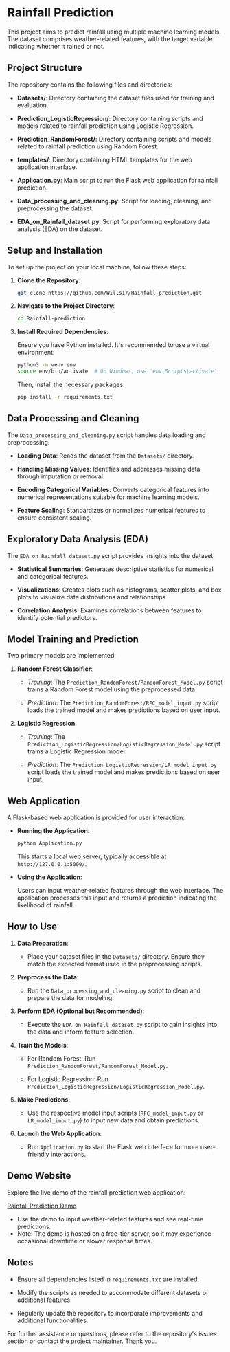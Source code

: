 # Rainfall Prediction

This project aims to predict rainfall using multiple machine learning models. The dataset comprises weather-related features, with the target variable indicating whether it rained or not.

## Project Structure

The repository contains the following files and directories:

- **Datasets/**: Directory containing the dataset files used for training and evaluation.

- **Prediction_LogisticRegression/**: Directory containing scripts and models related to rainfall prediction using Logistic Regression.

- **Prediction_RandomForest/**: Directory containing scripts and models related to rainfall prediction using Random Forest.

- **templates/**: Directory containing HTML templates for the web application interface.

- **Application.py**: Main script to run the Flask web application for rainfall prediction.

- **Data_processing_and_cleaning.py**: Script for loading, cleaning, and preprocessing the dataset.

- **EDA_on_Rainfall_dataset.py**: Script for performing exploratory data analysis (EDA) on the dataset.


## Setup and Installation

To set up the project on your local machine, follow these steps:

1. **Clone the Repository**:

   ```bash
   git clone https://github.com/Wills17/Rainfall-prediction.git
   ```


2. **Navigate to the Project Directory**:

   ```bash
   cd Rainfall-prediction
   ```


3. **Install Required Dependencies**:

   Ensure you have Python installed. It's recommended to use a virtual environment:

   ```bash
   python3 -m venv env
   source env/bin/activate  # On Windows, use 'env\Scripts\activate'
   ```

   Then, install the necessary packages:

   ```bash
   pip install -r requirements.txt
   ```


## Data Processing and Cleaning

The `Data_processing_and_cleaning.py` script handles data loading and preprocessing:

- **Loading Data**: Reads the dataset from the `Datasets/` directory.

- **Handling Missing Values**: Identifies and addresses missing data through imputation or removal.

- **Encoding Categorical Variables**: Converts categorical features into numerical representations suitable for machine learning models.

- **Feature Scaling**: Standardizes or normalizes numerical features to ensure consistent scaling.

## Exploratory Data Analysis (EDA)

The `EDA_on_Rainfall_dataset.py` script provides insights into the dataset:

- **Statistical Summaries**: Generates descriptive statistics for numerical and categorical features.

- **Visualizations**: Creates plots such as histograms, scatter plots, and box plots to visualize data distributions and relationships.

- **Correlation Analysis**: Examines correlations between features to identify potential predictors.

## Model Training and Prediction

Two primary models are implemented:

1. **Random Forest Classifier**:

   - *Training*: The `Prediction_RandomForest/RandomForest_Model.py` script trains a Random Forest model using the preprocessed data.

   - *Prediction*: The `Prediction_RandomForest/RFC_model_input.py` script loads the trained model and makes predictions based on user input.

2. **Logistic Regression**:

   - *Training*: The `Prediction_LogisticRegression/LogisticRegression_Model.py` script trains a Logistic Regression model.

   - *Prediction*: The `Prediction_LogisticRegression/LR_model_input.py` script loads the trained model and makes predictions based on user input.

## Web Application

A Flask-based web application is provided for user interaction:

- **Running the Application**:

   ```bash
   python Application.py
   ```

   This starts a local web server, typically accessible at `http://127.0.0.1:5000/`.

- **Using the Application**:

   Users can input weather-related features through the web interface. The application processes this input and returns a prediction indicating the likelihood of rainfall.

## How to Use

1. **Data Preparation**:

   - Place your dataset files in the `Datasets/` directory. Ensure they match the expected format used in the preprocessing scripts.

2. **Preprocess the Data**:

   - Run the `Data_processing_and_cleaning.py` script to clean and prepare the data for modeling.

3. **Perform EDA (Optional but Recommended)**:

   - Execute the `EDA_on_Rainfall_dataset.py` script to gain insights into the data and inform feature selection.

4. **Train the Models**:

   - For Random Forest: Run `Prediction_RandomForest/RandomForest_Model.py`.

   - For Logistic Regression: Run `Prediction_LogisticRegression/LogisticRegression_Model.py`.

5. **Make Predictions**:

   - Use the respective model input scripts (`RFC_model_input.py` or `LR_model_input.py`) to input new data and obtain predictions.

6. **Launch the Web Application**:

   - Run `Application.py` to start the Flask web interface for more user-friendly interactions.

## Demo Website

Explore the live demo of the rainfall prediction web application:

[Rainfall Prediction Demo](https://wills17.pythonanywhere.com/)

- Use the demo to input weather-related features and see real-time predictions.
- Note: The demo is hosted on a free-tier server, so it may experience occasional downtime or slower response times.



## Notes

- Ensure all dependencies listed in `requirements.txt` are installed.

- Modify the scripts as needed to accommodate different datasets or additional features.

- Regularly update the repository to incorporate improvements and additional functionalities.

For further assistance or questions, please refer to the repository's issues section or contact the project maintainer. Thank you.
